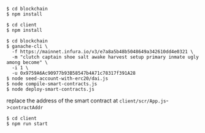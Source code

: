 ```
$ cd blockchain
$ npm install
```
```
$ cd client
$ npm install
```
```
$ cd blockchain
$ ganache-cli \
  -f https://mainnet.infura.io/v3/e7a8a5b48b5048649a342610dd4e0321 \
  -m "clutch captain shoe salt awake harvest setup primary inmate ugly among become" \
  -i 1 \
  -u 0x9759A6Ac90977b93B58547b4A71c78317f391A28
$ node seed-account-with-erc20/dai.js
$ node compile-smart-contracts.js
$ node deploy-smart-contracts.js
```
replace the address of the smart contract at `client/scr/App.js`->`contractAddr`
```
$ cd client
$ npm run start
```
